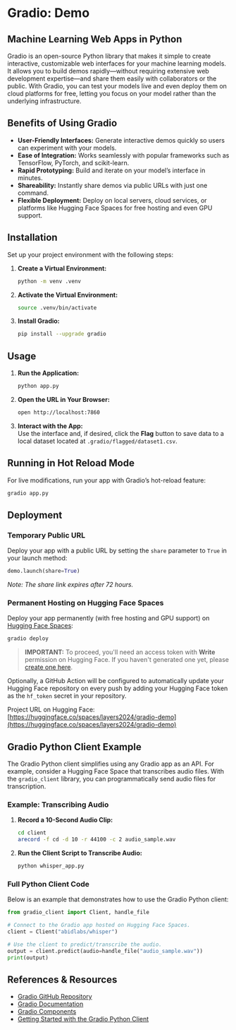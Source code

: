 # Gradio: Demo

## Machine Learning Web Apps in Python

Gradio is an open-source Python library that makes it simple to create interactive, customizable web interfaces for your machine learning models. It allows you to build demos rapidly—without requiring extensive web development expertise—and share them easily with collaborators or the public. With Gradio, you can test your models live and even deploy them on cloud platforms for free, letting you focus on your model rather than the underlying infrastructure.

## Benefits of Using Gradio

- **User-Friendly Interfaces:** Generate interactive demos quickly so users can experiment with your models.
- **Ease of Integration:** Works seamlessly with popular frameworks such as TensorFlow, PyTorch, and scikit-learn.
- **Rapid Prototyping:** Build and iterate on your model’s interface in minutes.
- **Shareability:** Instantly share demos via public URLs with just one command.
- **Flexible Deployment:** Deploy on local servers, cloud services, or platforms like Hugging Face Spaces for free hosting and even GPU support.

## Installation

Set up your project environment with the following steps:

1. **Create a Virtual Environment:**

   ```bash
   python -m venv .venv
   ```

2. **Activate the Virtual Environment:**

   ```bash
   source .venv/bin/activate
   ```

3. **Install Gradio:**

   ```bash
   pip install --upgrade gradio
   ```

## Usage

1. **Run the Application:**

   ```bash
   python app.py
   ```

2. **Open the URL in Your Browser:**

   ```bash
   open http://localhost:7860
   ```

3. **Interact with the App:**  
   Use the interface and, if desired, click the **Flag** button to save data to a local dataset located at `.gradio/flagged/dataset1.csv`.

## Running in Hot Reload Mode

For live modifications, run your app with Gradio’s hot-reload feature:

```bash
gradio app.py
```

## Deployment

### Temporary Public URL

Deploy your app with a public URL by setting the `share` parameter to `True` in your launch method:

```python
demo.launch(share=True)
```

_Note: The share link expires after 72 hours._

### Permanent Hosting on Hugging Face Spaces

Deploy your app permanently (with free hosting and GPU support) on [Hugging Face Spaces](https://huggingface.co/spaces):

```bash
gradio deploy
```

> **IMPORTANT:** To proceed, you'll need an access token with **Write** permission on Hugging Face. If you haven't generated one yet, please [create one here](https://huggingface.co/settings/tokens).

Optionally, a GitHub Action will be configured to automatically update your Hugging Face repository on every push by adding your Hugging Face token as the `hf_token` secret in your repository.

Project URL on Hugging Face:  
[https://huggingface.co/spaces/layers2024/gradio-demo](https://huggingface.co/spaces/layers2024/gradio-demo)

## Gradio Python Client Example

The Gradio Python client simplifies using any Gradio app as an API. For example, consider a Hugging Face Space that transcribes audio files. With the `gradio_client` library, you can programmatically send audio files for transcription.

### Example: Transcribing Audio

1. **Record a 10-Second Audio Clip:**

   ```bash
   cd client
   arecord -f cd -d 10 -r 44100 -c 2 audio_sample.wav
   ```

2. **Run the Client Script to Transcribe Audio:**

   ```bash
   python whisper_app.py
   ```

### Full Python Client Code

Below is an example that demonstrates how to use the Gradio Python client:

```python
from gradio_client import Client, handle_file

# Connect to the Gradio app hosted on Hugging Face Spaces.
client = Client("abidlabs/whisper")

# Use the client to predict/transcribe the audio.
output = client.predict(audio=handle_file("audio_sample.wav"))
print(output)
```

## References & Resources

- [Gradio GitHub Repository](https://github.com/gradio-app/gradio)
- [Gradio Documentation](https://gradio.app/)
- [Gradio Components](https://www.gradio.app/docs/gradio/introduction)
- [Getting Started with the Gradio Python Client](https://www.gradio.app/guides/getting-started-with-the-python-client)
